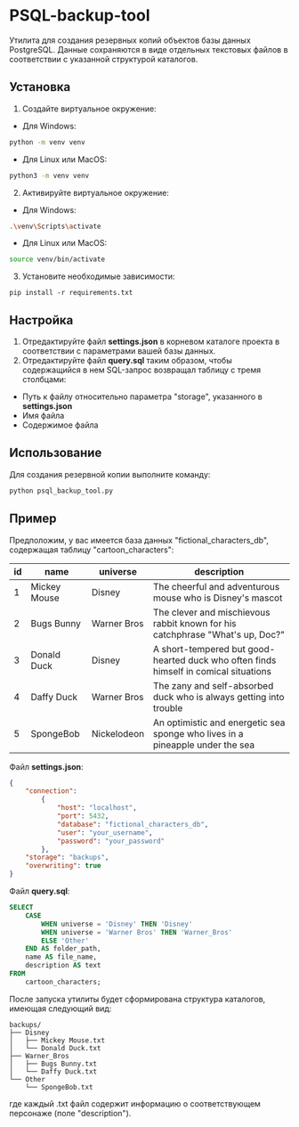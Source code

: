 # PSQL-backup-tool
Утилита для создания резервных копий объектов базы данных PostgreSQL. Данные сохраняются в виде отдельных текстовых файлов в соответствии с указанной структурой каталогов.


## Установка
1. Создайте виртуальное окружение:
- Для Windows:
``` bash
python -m venv venv
```
- Для Linux или MacOS:
```bash
python3 -m venv venv
```
2. Активируйте виртуальное окружение:
- Для Windows:
```bash
.\venv\Scripts\activate
```
- Для Linux или MacOS:
```bash
source venv/bin/activate
```
3. Установите необходимые зависимости:
```
pip install -r requirements.txt
```

    
## Настройка
1. Отредактируйте файл **settings.json** в корневом каталоге проекта в соответствии с параметрами вашей базы данных.
2. Отредактируйте файл **query.sql** таким образом, чтобы содержащийся в нем SQL-запрос возвращал таблицу с тремя столбцами:
- Путь к файлу относительно параметра "storage", указанного в **settings.json**
- Имя файла
- Содержимое файла
## Использование
Для создания резервной копии выполните команду:
```bash
python psql_backup_tool.py
```
## Пример
Предположим, у вас имеется база данных "fictional_characters_db", содержащая таблицу "cartoon_characters":

id | name | universe | description
--- | --- | --- | ---
1 | Mickey Mouse | Disney | The cheerful and adventurous mouse who is Disney's mascot
2 | Bugs Bunny | Warner Bros | The clever and mischievous rabbit known for his catchphrase "What's up, Doc?"
3 | Donald Duck | Disney | A short-tempered but good-hearted duck who often finds himself in comical situations
4 | Daffy Duck | Warner Bros | The zany and self-absorbed duck who is always getting into trouble
5 | SpongeBob | Nickelodeon | An optimistic and energetic sea sponge who lives in a pineapple under the sea

Файл **settings.json**:
```json
{   
    "connection": 
        {
            "host": "localhost",
            "port": 5432, 
            "database": "fictional_characters_db",
            "user": "your_username",
            "password": "your_password"
        },
    "storage": "backups",
    "overwriting": true
}
```
Файл **query.sql**:
```sql
SELECT
    CASE
        WHEN universe = 'Disney' THEN 'Disney'
        WHEN universe = 'Warner Bros' THEN 'Warner_Bros'
        ELSE 'Other'
    END AS folder_path,
    name AS file_name,
    description AS text
FROM
    cartoon_characters;
```
После запуска утилиты будет сформирована структура каталогов, имеющая следующий вид:
```
backups/
├── Disney
│   ├── Mickey Mouse.txt
│   └── Donald Duck.txt
├── Warner_Bros
│   ├── Bugs Bunny.txt
│   └── Daffy Duck.txt
└── Other
    └── SpongeBob.txt
```
где каждый .txt файл содержит информацию о соответствующем персонаже (поле "description").
